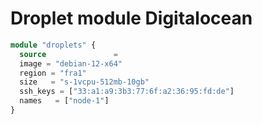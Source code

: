 Droplet module Digitalocean
============

```tf
module "droplets" {
  source               = 
  image = "debian-12-x64"
  region = "fra1"
  size   = "s-1vcpu-512mb-10gb"
  ssh_keys = ["33:a1:a9:3b3:77:6f:a2:36:95:fd:de"]
  names   = ["node-1"]
}
```